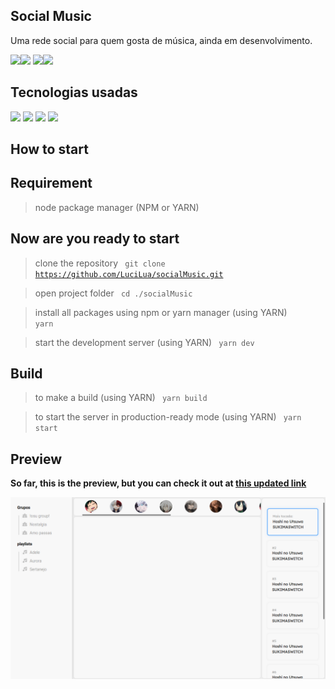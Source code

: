 ## Social Music

Uma rede social para quem gosta de música, ainda em desenvolvimento.

<img src="https://img.shields.io/apm/l/react?style=flat-square"><img src="https://img.shields.io/github/stars/LuciLua/socialMusic?style=flat-square">
<img src="https://img.shields.io/github/last-commit/LuciLua/socialMusic?style=flat-square"><img src="https://img.shields.io/github/commit-activity/w/LuciLua/socialMusic?style=flat-square">


## Tecnologias usadas

<img src="https://img.shields.io/badge/HTML5-E34F26?style=for-the-badge&logo=html5&logoColor=white"> <img src="https://img.shields.io/badge/JavaScript-F7DF1E?style=for-the-badge&logo=javascript&logoColor=black">  <img src="https://img.shields.io/badge/Sass-CC6699?style=for-the-badge&logo=sass&logoColor=white"> 
<img src="https://img.shields.io/badge/React-20232A?style=for-the-badge&logo=react&logoColor=61DAFB"> 


## How to start

## Requirement

> node package manager (NPM or YARN)

## Now are you ready to start

> clone the repository
<code> git clone https://github.com/LuciLua/socialMusic.git</code>

> open project folder
<code> cd ./socialMusic</code>

> install all packages using npm or yarn manager (using YARN)
<code> yarn </code>

> start the development server (using YARN)
<code> yarn dev </code>

## Build 

> to make a build (using YARN)
<code> yarn build </code>

> to start the server in production-ready mode (using YARN)
<code> yarn start </code>


## Preview

**So far, this is the preview, but you can check it out at [this updated link](https://socialmusic.vercel.app/)**

<img src="./print.png"/>